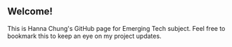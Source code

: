 ## Welcome!
This is Hanna Chung's GitHub page for Emerging Tech subject.
Feel free to bookmark this to keep an eye on my project updates.
